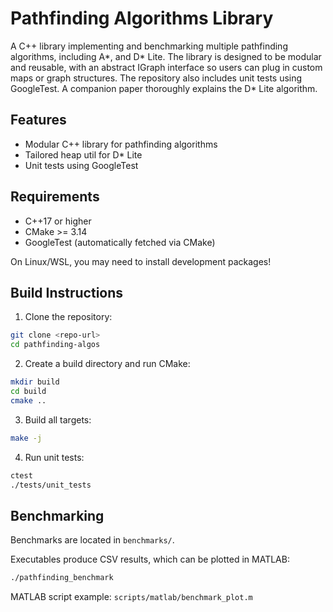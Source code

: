 # Pathfinding Algorithms Library

A C++ library implementing and benchmarking multiple pathfinding algorithms, including A*, and D* Lite. The library is designed to be modular and reusable, with an abstract IGraph interface so users can plug in custom maps or graph structures. The repository also includes unit tests using GoogleTest. A companion paper thoroughly explains the D* Lite algorithm. 

## Features

- Modular C++ library for pathfinding algorithms
- Tailored heap util for D* Lite
- Unit tests using GoogleTest

## Requirements

- C++17 or higher
- CMake >= 3.14
- GoogleTest (automatically fetched via CMake)

On Linux/WSL, you may need to install development packages!

## Build Instructions

1. Clone the repository:

```bash
git clone <repo-url>
cd pathfinding-algos
```

2. Create a build directory and run CMake:

```bash
mkdir build
cd build
cmake ..
```

3. Build all targets:

```bash
make -j
```

4. Run unit tests:

```bash
ctest
./tests/unit_tests
```

## Benchmarking

Benchmarks are located in `benchmarks/`.

Executables produce CSV results, which can be plotted in MATLAB:

```bash
./pathfinding_benchmark
```

MATLAB script example: `scripts/matlab/benchmark_plot.m`
